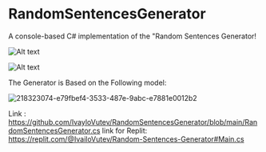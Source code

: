 # RandomSentencesGenerator
A console-based C# implementation of the "Random Sentences Generator!

<img src="C:\Uer\ser\esktop\mages\ook.jpg" alt="Alt text" title="Optional title">

<img
  src="C:/User/user/Desktop/images/look.jpg"
  alt="Alt text"
  title="Optional title"
  style="display: inline-block; margin: 0 auto; max-width: 300px">

The Generator is Based on the Following model:

![218323074-e79fbef4-3533-487e-9abc-e7881e0012b2](https://user-images.githubusercontent.com/122825073/230964563-77447dc9-89f6-4dbe-ac83-61cdc25ea59b.png)

Link : https://github.com/IvayloVutev/RandomSentencesGenerator/blob/main/RandomSentencesGenerator.cs
link for Replit: https://replit.com/@IvailoVutev/Random-Sentences-Generator#Main.cs
